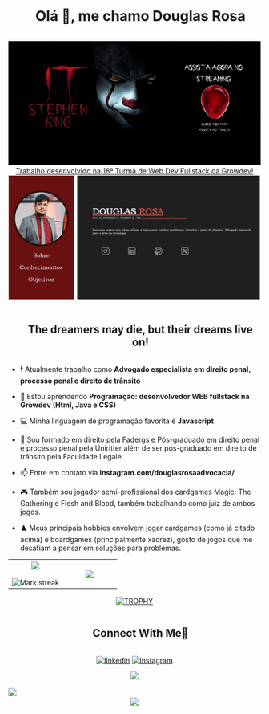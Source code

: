 <!--h1 without bottom border-->
<div id="user-content-toc">
  <ul align="center">
    <summary><h1 style="display: inline-block">Olá 👋, me chamo Douglas Rosa</h1></summary>
  </ul>
</div>


<!--horizontal divider(gradiant)-->
<div align="center">
<img src="https://github.com/DoughRosa/AnimacaoItACoisa/blob/main/Aula%2021.03%20-%20Anima%C3%A7%C3%A3o/img/pc.gif">
</div>
 <div align="center">
 <a href="https://github.com/DoughRosa/AnimacaoItACoisa" target="blank">Trabalho desenvolvido na 18ª Turma de Web Dev Fullstack da Growdev!</a>  
</div>



<div align="center">
  <img  src="https://github.com/DoughRosa/CurriculoVirtual/blob/main/AVALIA%C3%87%C3%83O%20M%C3%93DULO%20FRONT%20END/images/print.jpg"
       alt="curriculo" /></a>
</div>


<!--h2 without bottom border-->
<div id="user-content-toc">
  <ul align="center">
    <summary><h2 style="display: inline-block">The dreamers may die, but their dreams live on!</h2></summary>
  </ul>
</div>


<!--Intro start-->
- 🕴️ Atualmente trabalho como **Advogado especialista em direito penal, processo penal e direito de trânsito**

- 🧠 Estou aprendendo **Programação: desenvolvedor WEB fullstack na Growdev (Html, Java e CSS)**

- 💻 Minha linguagem de programação favorita é **Javascript**

- 📝 Sou formado em direito pela Fadergs e Pós-graduado em direito penal e processo penal pela Uniritter além de ser pós-graduado em direito de trânsito pela Faculdade Legale.

- 📫 Entre em contato via **instagram.com/douglasrosaadvocacia/**

- 🎮 Também sou jogador semi-profissional dos cardgames Magic: The Gathering e Flesh and Blood, também trabalhando como juiz de ambos jogos.

- ♟️  Meus principais hobbies envolvem jogar cardgames (como já citado acima) e boardgames (principalmente xadrez), gosto de jogos que me desafiam a pensar em soluções para problemas.
<!--Intro end-->



<!--- stats & Trophy (start) -->
<p align="center">
  <!--- stats (start) -->
<table align="center">
<tr border="none">
<td width="50%" align="center">
  
  <img  align="center"  src="https://github-readme-stats.vercel.app/api?username=1010nishant&theme=dark&show_icons=true&count_private=true" />
  <br></br>
  <img  title="🔥 Get streak stats for your profile at git.io/streak-stats" alt="Mark streak" src="https://github-readme-streak-stats.herokuapp.com/?user=1010nishant&theme=dark&hide_border=false" /> 
</td>

<td width="50%" align="center">

  <img  align="center"  src="https://github-readme-stats.anuraghazra1.vercel.app/api/top-langs/?username=1010nishant&theme=dark&hide_border=false&no-bg=true&no-frame=true&langs_count=10"/>
  
  </td>
</tr>
</table>
<!--- stats (end) -->

<!--- trophy (start) -->
<div align=center>
  <a href="https://github.com/ryo-ma/github-profile-trophy" title="Go to Source">
      <img align="center" width=84% src="https://github-profile-trophy.vercel.app/?username=1010nishant&theme=radical&row=1&column=7&margin-h=15&margin-w=5&no-bg=true" alt="TROPHY" />
    </a>
</div>
<!--- trophy (start) -->


</p>        
<!--- stats (end) -->

<!-- Connect with me -->
<!--h2 without bottom border-->
<div id="user-content-toc">
  <ul align="center">
    <summary><h2 style="display: inline-block">Connect With Me🤝</h2></summary>
  </ul>
</div>

<!--icons and links-->
<p align="center">
<a href="https://www.linkedin.com/in/douglas-rosa-217bbb290/" target="blank"><img align="center" src="https://user-images.githubusercontent.com/88904952/234979284-68c11d7f-1acc-4f0c-ac78-044e1037d7b0.png" alt="linkedin" height="50" width="50" /></a>
<a href="https://www.instagram.com/douglasrosaadvocacia/" target="blank"><img align="center" src="https://user-images.githubusercontent.com/88904952/234981169-2dd1e58f-4b7e-468c-8213-034ba62156c3.png" alt="instagram" height="50" width="50" /></a>
</p>


<!--profile visit count-->
<div align="center">
  
[![](https://visitcount.itsvg.in/api?id=1010nishant&icon=3&color=6)](https://visitcount.itsvg.in)
  
</div>

<!--horizontal divider(gradiant)-->
<img src="https://user-images.githubusercontent.com/73097560/115834477-dbab4500-a447-11eb-908a-139a6edaec5c.gif">

<div align="center">
<img src="https://i.pinimg.com/originals/4d/ce/b6/4dceb657e38852a1abe4e0ac6840b561.gif">
</div>


